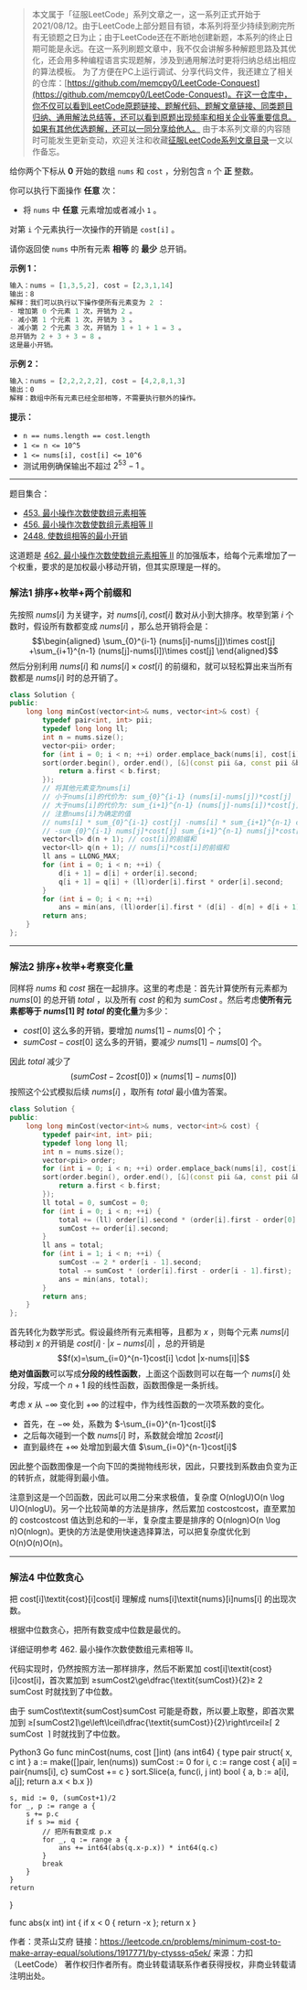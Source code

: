 > 本文属于「征服LeetCode」系列文章之一，这一系列正式开始于2021/08/12。由于LeetCode上部分题目有锁，本系列将至少持续到刷完所有无锁题之日为止；由于LeetCode还在不断地创建新题，本系列的终止日期可能是永远。在这一系列刷题文章中，我不仅会讲解多种解题思路及其优化，还会用多种编程语言实现题解，涉及到通用解法时更将归纳总结出相应的算法模板。
> <b></b>
> 为了方便在PC上运行调试、分享代码文件，我还建立了相关的仓库：[https://github.com/memcpy0/LeetCode-Conquest](https://github.com/memcpy0/LeetCode-Conquest)。在这一仓库中，你不仅可以看到LeetCode原题链接、题解代码、题解文章链接、同类题目归纳、通用解法总结等，还可以看到原题出现频率和相关企业等重要信息。如果有其他优选题解，还可以一同分享给他人。
> <b></b>
> 由于本系列文章的内容随时可能发生更新变动，欢迎关注和收藏[征服LeetCode系列文章目录](https://memcpy0.blog.csdn.net/article/details/119656559)一文以作备忘。

给你两个下标从 **0** 开始的数组 `nums` 和 `cost` ，分别包含 `n` 个 **正** 整数。

你可以执行下面操作 **任意** 次：
- 将 `nums` 中 **任意** 元素增加或者减小 `1` 。

对第 `i` 个元素执行一次操作的开销是 `cost[i]` 。

请你返回使 `nums` 中所有元素 **相等** 的 **最少** 总开销。

**示例 1：**
```js
输入：nums = [1,3,5,2], cost = [2,3,1,14]
输出：8
解释：我们可以执行以下操作使所有元素变为 2 ：
- 增加第 0 个元素 1 次，开销为 2 。
- 减小第 1 个元素 1 次，开销为 3 。
- 减小第 2 个元素 3 次，开销为 1 + 1 + 1 = 3 。
总开销为 2 + 3 + 3 = 8 。
这是最小开销。
```
**示例 2：**
```js
输入：nums = [2,2,2,2,2], cost = [4,2,8,1,3]
输出：0
解释：数组中所有元素已经全部相等，不需要执行额外的操作。
```
**提示：**
- `n == nums.length == cost.length`
- `1 <= n <= 10^5`
- `1 <= nums[i], cost[i] <= 10^6`
- 测试用例确保输出不超过 $2^{53}-1$ 。

---
题目集合：
- [453. 最小操作次数使数组元素相等](https://leetcode.cn/problems/minimum-moves-to-equal-array-elements/)
- [456. 最小操作次数使数组元素相等 II](https://leetcode.cn/problems/minimum-moves-to-equal-array-elements-ii/)
- [2448. 使数组相等的最小开销](https://leetcode.cn/problems/minimum-cost-to-make-array-equal/)

这道题是 [462. 最小操作次数使数组元素相等 II](https://leetcode.cn/problems/minimum-moves-to-equal-array-elements-ii/submissions/) 的加强版本，给每个元素增加了一个权重，要求的是加权最小移动开销，但其实原理是一样的。
### 解法1 排序+枚举+两个前缀和
先按照 $nums[i]$ 为关键字，对 $nums[i], cost[i]$ 数对从小到大排序。枚举到第 $i$ 个数时，假设所有数都变成 $nums[i]$ ，那么总开销将会是：
$$\begin{aligned}
\sum_{0}^{i-1} (nums[i]-nums[j])\times cost[j] +\sum_{i+1}^{n-1} (nums[j]-nums[i])\times cost[j]
\end{aligned}$$
然后分别利用 $nums[i]$ 和 $nums[i] \times cost[i]$ 的前缀和，就可以轻松算出来当所有数都是 $nums[i]$ 时的总开销了。
```cpp
class Solution {
public:
    long long minCost(vector<int>& nums, vector<int>& cost) {
        typedef pair<int, int> pii;
        typedef long long ll;
        int n = nums.size();
        vector<pii> order;
        for (int i = 0; i < n; ++i) order.emplace_back(nums[i], cost[i]);
        sort(order.begin(), order.end(), [&](const pii &a, const pii &b) {
            return a.first < b.first;
        });
        // 将其他元素变为nums[i]
        // 小于nums[i]的代价为: sum_{0}^{i-1} (nums[i]-nums[j])*cost[j]
        // 大于nums[i]的代价为: sum_{i+1}^{n-1} (nums[j]-nums[i])*cost[j]
        // 注意nums[i]为确定的值
        // nums[i] * sum_{0}^{i-1} cost[j] -nums[i] * sum_{i+1}^{n-1} cost[j]
        // -sum_{0}^{i-1} nums[j]*cost[j] sum_{i+1}^{n-1} nums[j]*cost[j]
        vector<ll> d(n + 1); // cost[i]的前缀和
        vector<ll> q(n + 1); // nums[i]*cost[i]的前缀和
        ll ans = LLONG_MAX;
        for (int i = 0; i < n; ++i) {
            d[i + 1] = d[i] + order[i].second;
            q[i + 1] = q[i] + (ll)order[i].first * order[i].second;
        }
        for (int i = 0; i < n; ++i)
            ans = min(ans, (ll)order[i].first * (d[i] - d[n] + d[i + 1]) + (q[n] - q[i + 1] - q[i]));
        return ans;
    }
};
```
---
### 解法2 排序+枚举+考察变化量
同样将 $nums$ 和 $cost$ 捆在一起排序。这里的考虑是：首先计算使所有元素都为 $nums[0]$ 的总开销 $total$ ，以及所有 $cost$ 的和为 $sumCost$ 。然后考虑**使所有元素都等于 $nums[1]$ 时 $total$ 的变化量**为多少：
- $cost[0]$ 这么多的开销，要增加 $nums[1] - nums[0]$ 个；
- $sumCost - cost[0]$ 这么多的开销，要减少 $nums[1] - nums[0]$ 个。

因此 $total$ 减少了 $$(sumCost - 2cost[0]) \times (nums[1] - nums[0])$$
按照这个公式模拟后续 $nums[i]$ ，取所有 $total$ 最小值为答案。
```cpp
class Solution {
public:
    long long minCost(vector<int>& nums, vector<int>& cost) {
        typedef pair<int, int> pii;
        typedef long long ll;
        int n = nums.size();
        vector<pii> order;
        for (int i = 0; i < n; ++i) order.emplace_back(nums[i], cost[i]);
        sort(order.begin(), order.end(), [&](const pii &a, const pii &b) {
            return a.first < b.first;
        });
        ll total = 0, sumCost = 0;
        for (int i = 0; i < n; ++i) {
            total += (ll) order[i].second * (order[i].first - order[0].first);
            sumCost += order[i].second;
        }
        ll ans = total;
        for (int i = 1; i < n; ++i) {
            sumCost -= 2 * order[i - 1].second;
            total -= sumCost * (order[i].first - order[i - 1].first);
            ans = min(ans, total);
        }
        return ans;
    }
};
```



首先转化为数学形式。假设最终所有元素相等，且都为 $x$ ，则每个元素 $nums[i]$ 移动到 $x$ 的开销是 $cost[i] \cdot |x-nums[i]|$ ，总的开销是
$$f(x)=\sum_{i=0}^{n-1}cost[i] \cdot |x-nums[i]|$$ 
**绝对值函数**可以写成**分段的线性函数**，上面这个函数则可以在每一个 $nums[i]$ 处分段，写成一个 $n+1$ 段的线性函数，函数图像是一条折线。

考虑 $x$ 从 $-\infty$ 变化到 $+\infty$ 的过程中，作为线性函数的一次项系数的变化。
- 首先，在 $-\infty$ 处，系数为 $-\sum_{i=0}^{n-1}cost[i]$​
- 之后每次碰到一个数 $nums[i]$ 时，系数就会增加 $2cost[i]$ 
- 直到最终在 $+\infty$ 处增加到最大值 $\sum_{i=0}^{n-1}cost[i]$

​因此整个函数图像是一个向下凹的类抛物线形状，因此，只要找到系数由负变为正的转折点，就能得到最小值。

注意到这是一个凹函数，因此可以用二分来求极值，复杂度 O(nlog⁡U)O(n \log U)O(nlogU)。另一个比较简单的方法是排序，然后累加 costcostcost，直至累加的 costcostcost 值达到总和的一半，复杂度主要是排序的 O(nlog⁡n)O(n \log n)O(nlogn)。更快的方法是使用快速选择算法，可以把复杂度优化到 O(n)O(n)O(n)。


---
### 解法4 中位数贪心
把 cost[i]\textit{cost}[i]cost[i] 理解成 nums[i]\textit{nums}[i]nums[i] 的出现次数。

根据中位数贪心，把所有数变成中位数是最优的。

详细证明参考 462. 最小操作次数使数组元素相等 II。

代码实现时，仍然按照方法一那样排序，然后不断累加 cost[i]\textit{cost}[i]cost[i]，首次累加到 ≥sumCost2\ge\dfrac{\textit{sumCost}}{2}≥ 
2
sumCost
​
  时就找到了中位数。

由于 sumCost\textit{sumCost}sumCost 可能是奇数，所以要上取整，即首次累加到 ≥⌈sumCost2⌉\ge\left\lceil\dfrac{\textit{sumCost}}{2}\right\rceil≥⌈ 
2
sumCost
​
 ⌉ 时就找到了中位数。

Python3
Go
func minCost(nums, cost []int) (ans int64) {
	type pair struct{ x, c int }
	a := make([]pair, len(nums))
	sumCost := 0
	for i, c := range cost {
		a[i] = pair{nums[i], c}
		sumCost += c
	}
	sort.Slice(a, func(i, j int) bool { a, b := a[i], a[j]; return a.x < b.x })

	s, mid := 0, (sumCost+1)/2
	for _, p := range a {
		s += p.c
		if s >= mid {
			// 把所有数变成 p.x
			for _, q := range a {
				ans += int64(abs(q.x-p.x)) * int64(q.c)
			}
			break
		}
	}
	return
}

func abs(x int) int { if x < 0 { return -x }; return x }

作者：灵茶山艾府
链接：https://leetcode.cn/problems/minimum-cost-to-make-array-equal/solutions/1917771/by-ctysss-q5ek/
来源：力扣（LeetCode）
著作权归作者所有。商业转载请联系作者获得授权，非商业转载请注明出处。